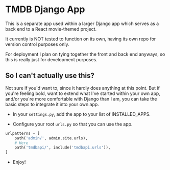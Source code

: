 # TMDB Django App

This is a separate app used within a larger Django app which serves as a back end to a React movie-themed project. 

It currently is NOT tested to function on its own, having its own repo for version control purposes only. 

For deployment I plan on tying together the front and back end anyways, so this is really just for development purposes.

## So I can't actually use this?

Not sure if you'd want to, since it hardly does anything at this point. But if you're feeling bold, want to extend what I've started within your own app, and/or you're more comfortable with Django than I am, you can take the basic steps to integrate it into your own app.

* In your `settings.py`, add the app to your list of INSTALLED_APPS.

* Configure your root `urls.py` so that you can use the app.

```python
urlpatterns = [
    path('admin/', admin.site.urls),
    # Here
    path('tmdbapi/', include('tmdbapi.urls')),
]
```

* Enjoy!